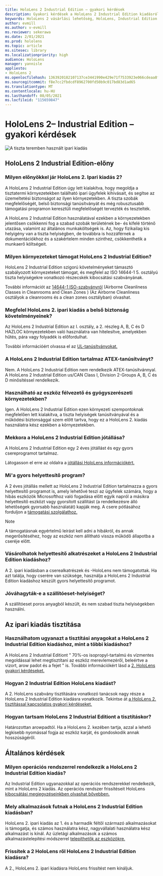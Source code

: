 ```yaml
---
title: HoloLens 2 Industrial Edition – gyakori kérdések
description: Gyakori kérdések a HoloLens 2 Industrial Edition kiadásról
keywords: HoloLens 2 vásárlási lehetőség, HoloLens, Industrial Edition
author: evmill
ms.author: v-evmill
ms.reviewer: sekerawa
ms.date: 2/01/2021
ms.prod: hololens
ms.topic: article
ms.sitesec: library
ms.localizationpriority: high
audience: HoloLens
manager: yannisle
appliesto:
- HoloLens 2
ms.openlocfilehash: 1363920182107137ce3441990e429e71f7533923e066cdeaa8f9c105e453c757
ms.sourcegitcommit: f8e7cc2fbdcdf8962700fd50b9c017bd83d1ad65
ms.translationtype: MT
ms.contentlocale: hu-HU
ms.lasthandoff: 08/05/2021
ms.locfileid: "115659847"
---
```

# <a name="hololens-2---industrial-edition-faq"></a>HoloLens 2– Industrial Edition – gyakori kérdések

![A tiszta teremben használt ipari kiadás](./images/industrial-sku-with-remote-assist.png)

## <a name="hololens-2-industrial-edition-benefits"></a>HoloLens 2 Industrial Edition-előny

### <a name="what-benefits-does-hololens-2-industrial-edition-2-include"></a>Milyen előnyökkel jár HoloLens 2. Ipari kiadás 2?

A HoloLens 2 Industrial Edition úgy lett kialakítva, hogy megoldja a tisztatermi környezetekben található ipari ügyfelek kihívásait, és segítse az üzemeltetési biztonságot az ilyen környezetekben. A tiszta szobák megfelelőségét, belső biztonsági tanúsítványát és még robusztusabb támogatási programon keresztüli megfelelőségét tervezték és tesztelték.

A HoloLens 2 Industrial Edition használatával ezekben a környezetekben jelentősen csökkenni fog a szabad szobák területének be- és kifelé történő utazása, valamint az általános munkaköltségek is. Az, hogy fizikailag kis helyigény van a tiszta helyiségben, de továbbra is hozzáférnek a dokumentációkhoz és a szakértelem minden szinthez, csökkenthetik a munkaerő költségeit.

### <a name="what-clean-room-environments-does-hololens-2-industrial-edition-support"></a>Milyen környezeteket támogat HoloLens 2 Industrial Edition?

HoloLens 2 Industrial Edition szigorú követelményeket támasztó szabályozott környezeteket támogat, és megfelel az ISO 14644-1 5. osztályú tiszta helyiségekre vonatkozó részecskék kibocsátási szabványának.

További információt az [14644-1 ISO-szabványról](https://www.iso.org/standard/53394.html) (Airborne Cleanliness Classes in Cleanrooms and Clean Zones ) (Az Airborne Cleanliness osztályok a cleanrooms és a clean zones osztályban) olvashat.

### <a name="does-hololens-2-industrial-edition-meet-requirements-for-intrinsic-safety"></a>Megfelel HoloLens 2. ipari kiadás a belső biztonság követelményeinek?

Az HoloLens 2 Industrial Edition az I. osztály, a 2. részleg A, B, C és D HAZLOC környezetekben való használatra van hitelesítve, amelyekben hűtés, pára vagy folyadék is előfordulhat.

További információért olvassa el az [UL-tanúsítványokat.](https://www.ul.com/services/ul-and-c-ul-hazardous-areas-certification-north-america?csrf-token=CIwNZNlR4XbisJF39I8yWnWX9wX4WFoz&amp;Search=UL+Class+I%2C+Dev+2+&amp;search-submit=Search)

### <a name="does-the-hololens-2-industrial-edition-hold-an-atex-certification"></a>A HoloLens 2 Industrial Edition tartalmaz ATEX-tanúsítványt?

Nem. A HoloLens 2 Industrial Edition nem rendelkezik ATEX-tanúsítvánnyal. A HoloLens 2 Industrial Edition us/CAN Class I, Division 2-Groups A, B, C és D minősítéssel rendelkezik.

### <a name="can-the-device-be-used-in-semiconductor-and-pharmaceutical-environments"></a>Használható az eszköz félvezető és gyógyszerészeti környezetekben?

Igen. A HoloLens 2 Industrial Edition ezen környezeti szempontoknak megfelelően lett kialakítva, a tiszta helyiségek tanúsítványával és a működési biztonsággal szem előtt tartva, hogy ez a HoloLens 2. kiadás használatra kész ezekben a környezetekben.

### <a name="what-is-the-hololens-2-industrial-edition-warranty"></a>Mekkora a HoloLens 2 Industrial Edition jótállása?

A HoloLens 2 Industrial Edition egy 2 éves jótállást és egy gyors csereprogramot tartalmaz.

Látogasson el erre az oldalra a [jótállási HoloLens információkért.](https://support.microsoft.com/warranty)

### <a name="what39s-the-rapid-replacement-program"></a>Mi&#39;a gyors helyettesítő program?

A 2 éves jótállás mellett az HoloLens 2 Industrial Edition tartalmazza a gyors helyettesítő programot is, amely lehetővé teszi az ügyfelek számára, hogy a hibás eszközök Microsofthoz való fogadása előtt egyik napról a másikra helyettesítő eszközt vagy gyorsított szállítást (a rendelkezésre álló lehetőségek gyorsabb használatát) kapják meg. A csere pótlásához forduljon a [támogatási szolgálathoz.](https://aka.ms/hololenssupport)

> [!NOTE]
> A támogatásnak egyértelmű leírást kell adni a hibákról, és annak megerősítéséhez, hogy az eszköz nem állítható vissza működő állapotba a cseréje előtt.

### <a name="can-i-purchase-replacement-parts-for-hololens-2-industrial-edition"></a>Vásárolhatok helyettesítő alkatrészeket a HoloLens 2 Industrial Edition kiadáshoz?

A 2. ipari kiadásban a cserealkatrészek és -HoloLens nem támogatottak. Ha azt találja, hogy cserére van szüksége, használja a HoloLens 2 Industrial Edition kiadáshoz készült gyors helyettesítő programot.

### <a name="is-the-carrying-case-clean-room-approved"></a>Jóváhagyták-e a szállítóeset-helyiséget?

A szállítóeset poros anyagból készült, és nem szabad tiszta helyiségekben használni.

## <a name="cleaning-the-industrial-edition"></a>Az ipari kiadás tisztítása

### <a name="can-i-use-the-same-cleaning-materials-for-hololens-2-industrial-edition-as-the-other-editions"></a>Használhatom ugyanazt a tisztítási anyagokat a HoloLens 2 Industrial Edition kiadáshoz, mint a többi kiadáshoz?

A HoloLens 2 Industrial Editiont &quot; 70%-os isopropyl-tartalmú és vízmentes megoldással lehet megtisztítani az eszköz merevlemezéről, beleértve a vizort, arow padot és a fejet &quot; is. További információkért lásd a [2. HoloLens gyakori kérdéseket.](/hololens/hololens2-maintenance)

### <a name="how-do-i-clean-hololens-2-industrial-edition"></a>Hogyan 2 Industrial Edition HoloLens kiadást?

A 2. HoloLens szabvány tisztítására vonatkozó tanácsok nagy része a HoloLens 2 Industrial Edition kiadásra vonatkozik. Tekintse át [a HoloLens 2. tisztítással kapcsolatos gyakori kérdéseket.](/hololens/hololens2-maintenance)

### <a name="how-should-i-hold-hololens-2-industrial-edition-when-cleaning-it"></a>Hogyan tartsam HoloLens 2 Industrial Editiont a tisztításkor?

Határozottan arowpadtól. Ha a HoloLens 2. kezében tartja, azzal a lehető legkisebb nyomással fogja az eszköz karját, és gondoskodik annak hosszúságéről.

## <a name="general-questions"></a>Általános kérdések

### <a name="what-operating-system-does-the-hololens-2-industrial-edition-have"></a>Milyen operációs rendszerrel rendelkezik a HoloLens 2 Industrial Edition kiadás?

Az Industrial Edition ugyanazokkal az operációs rendszerekkel rendelkezik, mint a HoloLens 2 kiadás. Az operációs rendszer frissítéseit HoloLens [kibocsátási megjegyzéseinkben olvashat bővebben.](hololens-release-notes.md)

### <a name="what-apps-can-run-on-the-hololens-2-industrial-edition"></a>Mely alkalmazások futnak a HoloLens 2 Industrial Edition kiadásban?

HoloLens 2. ipari kiadás az 1. és a harmadik féltől származó alkalmazásokat is támogatja, és számos használatra kész, nagyvállalati használatra kész alkalmazást is kínál. Az üzletági alkalmazások a számos alkalmazástelepítési módszerrel [telepíthetők az eszközökre.](/hololens/app-deploy-overview)

### <a name="can-i-upgrade-from-hololens-2-to-hololens-2-industrial-edition"></a>Frissítek a 2 HoloLens ről HoloLens 2 Industrial Edition kiadásra?

A 2., HoloLens 2. ipari kiadásra HoloLens frissítést nem kínáljuk.
